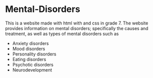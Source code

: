 # Mental-Disorders

This is a website made with html with and css in grade 7. The website provides information on mental disorders; specifically the causes and treatment, as well as types of mental disorders such as

- Anxiety disorders
- Mood disorders
- Personality disorders
- Eating disorders
- Psychotic disorders
- Neurodevelopment
